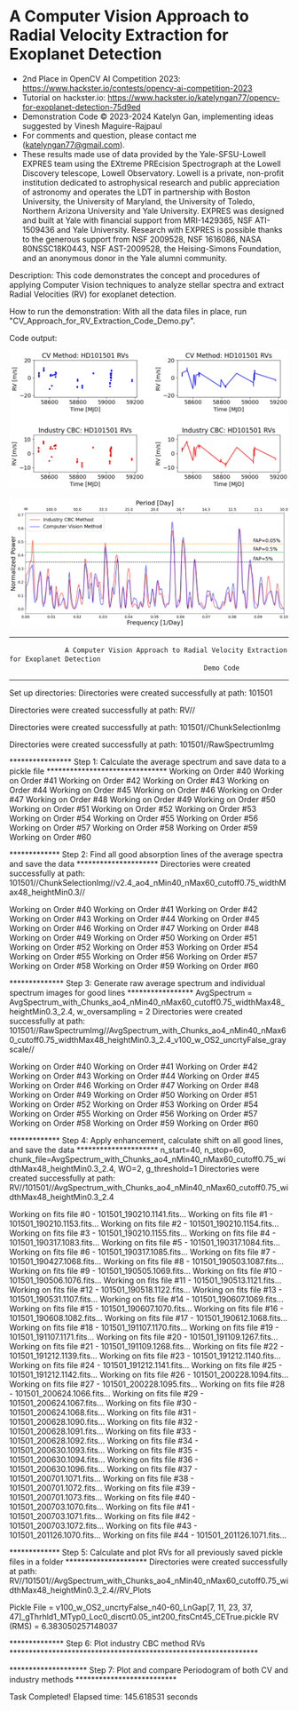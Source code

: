# A Computer Vision Approach to Radial Velocity Extraction for Exoplanet Detection 
* 2nd Place in OpenCV AI Competition 2023: https://www.hackster.io/contests/opencv-ai-competition-2023
* Tutorial on hackster.io: https://www.hackster.io/katelyngan77/opencv-for-exoplanet-detection-75d9ed
* Demonstration Code  © 2023-2024 Katelyn Gan, implementing ideas suggested by Vinesh Maguire-Rajpaul
* For comments and question, please contact me (katelyngan77@gmail.com).
* These results made use of data provided by the Yale-SFSU-Lowell EXPRES team using the EXtreme PREcision Spectrograph at the Lowell Discovery telescope, Lowell Observatory. Lowell is a private, non-profit institution dedicated to astrophysical research and public appreciation of astronomy and operates the LDT in partnership with Boston University, the University of Maryland, the University of Toledo, Northern Arizona University and Yale University. EXPRES was designed and built at Yale with financial support from MRI-1429365, NSF ATI-1509436 and Yale University. Research with EXPRES is possible thanks to the generous support from NSF 2009528, NSF 1616086, NASA 80NSSC18K0443, NSF AST-2009528, the Heising-Simons Foundation, and an anonymous donor in the Yale alumni community.
  
Description: This code demonstrates the concept and procedures of applying Computer Vision techniques to analyze stellar spectra and extract Radial Velocities (RV) for exoplanet detection. 

How to run the demonstration: With all the data files in place, run "CV_Approach_for_RV_Extraction_Code_Demo.py".

Code output: 

![Industry CBC method RVs](output_images/6.png) 


![Periodogram: CV method vs. Industry CBC method](output_images/5.png)

**********************************************************************************************************************

                  A Computer Vision Approach to Radial Velocity Extraction for Exoplanet Detection                  
                                                     Demo Code                                

**********************************************************************************************************************

Set up directories:
Directories were created successfully at path: 
101501

Directories were created successfully at path: 
RV//

Directories were created successfully at path: 
101501//ChunkSelectionImg

Directories were created successfully at path: 
101501//RawSpectrumImg


**************** Step 1: Calculate the average spectrum and save data to a pickle file *******************************
Working on Order #40
Working on Order #41
Working on Order #42
Working on Order #43
Working on Order #44
Working on Order #45
Working on Order #46
Working on Order #47
Working on Order #48
Working on Order #49
Working on Order #50
Working on Order #51
Working on Order #52
Working on Order #53
Working on Order #54
Working on Order #55
Working on Order #56
Working on Order #57
Working on Order #58
Working on Order #59
Working on Order #60

************* Step 2: Find all good absorption lines of the average spectra and save the data  *********************
Directories were created successfully at path: 
101501//ChunkSelectionImg//v2.4_ao4_nMin40_nMax60_cutoff0.75_widthMax48_heightMin0.3//

Working on Order #40 
Working on Order #41 
Working on Order #42 
Working on Order #43 
Working on Order #44 
Working on Order #45 
Working on Order #46 
Working on Order #47 
Working on Order #48 
Working on Order #49 
Working on Order #50 
Working on Order #51 
Working on Order #52 
Working on Order #53 
Working on Order #54 
Working on Order #55 
Working on Order #56 
Working on Order #57 
Working on Order #58 
Working on Order #59 
Working on Order #60 

************** Step 3: Generate raw average spectrum and individual spectrum images for good lines *****************
AvgSpectrum = AvgSpectrum_with_Chunks_ao4_nMin40_nMax60_cutoff0.75_widthMax48_heightMin0.3_2.4, w_oversampling = 2
Directories were created successfully at path: 
101501//RawSpectrumImg//AvgSpectrum_with_Chunks_ao4_nMin40_nMax60_cutoff0.75_widthMax48_heightMin0.3_2.4_v100_w_OS2_uncrtyFalse_grayscale//

Working on Order #40
Working on Order #41
Working on Order #42
Working on Order #43
Working on Order #44
Working on Order #45
Working on Order #46
Working on Order #47
Working on Order #48
Working on Order #49
Working on Order #50
Working on Order #51
Working on Order #52
Working on Order #53
Working on Order #54
Working on Order #55
Working on Order #56
Working on Order #57
Working on Order #58
Working on Order #59
Working on Order #60

************* Step 4: Apply enhancement, calculate shift on all good lines, and save the data  *********************
n_start=40, n_stop=60, chunk_file=AvgSpectrum_with_Chunks_ao4_nMin40_nMax60_cutoff0.75_widthMax48_heightMin0.3_2.4, WO=2, g_threshold=1
Directories were created successfully at path: 
RV//101501//AvgSpectrum_with_Chunks_ao4_nMin40_nMax60_cutoff0.75_widthMax48_heightMin0.3_2.4

Working on fits file #0 - 101501_190210.1141.fits...
Working on fits file #1 - 101501_190210.1153.fits...
Working on fits file #2 - 101501_190210.1154.fits...
Working on fits file #3 - 101501_190210.1155.fits...
Working on fits file #4 - 101501_190317.1083.fits...
Working on fits file #5 - 101501_190317.1084.fits...
Working on fits file #6 - 101501_190317.1085.fits...
Working on fits file #7 - 101501_190427.1068.fits...
Working on fits file #8 - 101501_190503.1087.fits...
Working on fits file #9 - 101501_190505.1069.fits...
Working on fits file #10 - 101501_190506.1076.fits...
Working on fits file #11 - 101501_190513.1121.fits...
Working on fits file #12 - 101501_190518.1122.fits...
Working on fits file #13 - 101501_190531.1107.fits...
Working on fits file #14 - 101501_190607.1069.fits...
Working on fits file #15 - 101501_190607.1070.fits...
Working on fits file #16 - 101501_190608.1082.fits...
Working on fits file #17 - 101501_190612.1068.fits...
Working on fits file #18 - 101501_191107.1170.fits...
Working on fits file #19 - 101501_191107.1171.fits...
Working on fits file #20 - 101501_191109.1267.fits...
Working on fits file #21 - 101501_191109.1268.fits...
Working on fits file #22 - 101501_191212.1139.fits...
Working on fits file #23 - 101501_191212.1140.fits...
Working on fits file #24 - 101501_191212.1141.fits...
Working on fits file #25 - 101501_191212.1142.fits...
Working on fits file #26 - 101501_200228.1094.fits...
Working on fits file #27 - 101501_200228.1095.fits...
Working on fits file #28 - 101501_200624.1066.fits...
Working on fits file #29 - 101501_200624.1067.fits...
Working on fits file #30 - 101501_200624.1068.fits...
Working on fits file #31 - 101501_200628.1090.fits...
Working on fits file #32 - 101501_200628.1091.fits...
Working on fits file #33 - 101501_200628.1092.fits...
Working on fits file #34 - 101501_200630.1093.fits...
Working on fits file #35 - 101501_200630.1094.fits...
Working on fits file #36 - 101501_200630.1096.fits...
Working on fits file #37 - 101501_200701.1071.fits...
Working on fits file #38 - 101501_200701.1072.fits...
Working on fits file #39 - 101501_200701.1073.fits...
Working on fits file #40 - 101501_200703.1070.fits...
Working on fits file #41 - 101501_200703.1071.fits...
Working on fits file #42 - 101501_200703.1072.fits...
Working on fits file #43 - 101501_201126.1070.fits...
Working on fits file #44 - 101501_201126.1071.fits...

************* Step 5: Calculate and plot RVs for all previously saved pickle files in a folder *********************
Directories were created successfully at path: 
RV//101501//AvgSpectrum_with_Chunks_ao4_nMin40_nMax60_cutoff0.75_widthMax48_heightMin0.3_2.4//RV_Plots

Pickle File = v100_w_OS2_uncrtyFalse_n40-60_LnGap[7, 11, 23, 37, 47]_gThrhld1_MTyp0_Loc0_discrt0.05_int200_fitsCnt45_CETrue.pickle
    RV (RMS) = 6.383050257148037

************** Step 6: Plot industry CBC method RVs ****************************************************************

******************** Step 7: Plot and compare Periodogram of both CV and industry methods **************************

Task Completed! Elapsed time: 145.618531 seconds
